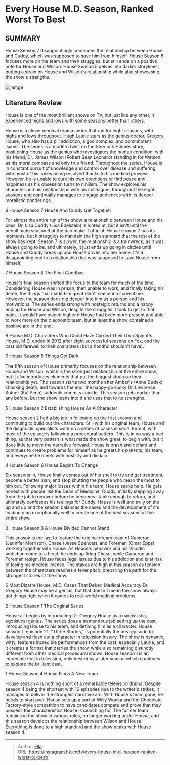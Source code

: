 # Every House M.D. Season, Ranked Worst To Best


## SUMMARY 


 House Season 7 disappointingly concludes the relationship between House and Cuddy, which was supposed to save him from himself. 
 House Season 8 focuses more on the team and their struggles, but still ends on a positive note for House and Wilson. 
 House Season 5 delves into darker storylines, putting a strain on House and Wilson&#39;s relationship while also showcasing the show&#39;s strengths. 

![iamge](https://static1.srcdn.com/wordpress/wp-content/uploads/2023/12/every-house-season-ranked.jpg)

## Literature Review
House is one of the most brilliant shows on TV, but just like any other, it experienced highs and lows with some seasons better than others.




House is a clever medical drama series that ran for eight seasons, with highs and lows throughout. Hugh Laurie stars as the genius doctor, Gregory House, who also has a pill addiction, a god complex, and commitment issues. The series is a modern twist on the Sherlock Holmes story, positioning House as the genius who investigates the human condition, with his friend, Dr. James Wilson (Robert Sean Leonard) standing in for Watson as his moral compass and only true friend.
Throughout the series, House is in constant pursuit of knowledge and control over disease and suffering, with most of his cases being resolved thanks to his medical prowess. However, he is unable to cure his own conditions or find peace and happiness as his obsession turns to nihilism. The show explores his character and his relationships with his colleagues throughout the eight seasons and continually manages to engage audiences with its deeper moralistic ponderings.









 








 8  House Season 7 
House And Cuddy Get Together
        

For almost the entire run of the show, a relationship between House and his boss, Dr. Lisa Cuddy (Lisa Edelstein) is hinted at, but it isn&#39;t until the penultimate season that the pair make it official. House season 7 has its moments, but it struggles to maintain the high standard that the rest of the show has kept. Season 7 is slower, the relationship is a trainwreck, as it was always going to be, and ultimately, it just ends up going in circles until House and Cuddy break up and House drives into her home. It&#39;s a disappointing end to a relationship that was supposed to save House from himself.





 7  House Season 8 
The Final Goodbye
        

House&#39;s final season shifted the focus to the team for much of the time. Considering House was in prison, then unable to work, and finally faking his death, the things that made him great didn&#39;t see much screentime. However, the season does dig deeper into him as a person and his motivations. The series ends strong with nostalgic returns and a happy ending for House and Wilson, despite the struggles it took to get to that point. It would have placed higher if House had been more present and able to work more on the diagnostic team, but at least the show contained a positive arc in the end.
            
 
 8 House M.D. Characters Who Could Have Carried Their Own Spinoffs 
House, M.D. ended in 2012 after eight successful seasons on Fox, and the cast bid farewell to their characters (but a handful shouldn’t have).









 6  House Season 5 
Things Got Dark


 







The fifth season of House primarily focuses on the relationship between House and Wilson, which is the strongest relationship of the entire show, but it also introduces elements that put the biggest strain on their relationship yet. The season starts two months after Amber&#39;s (Anne Dudek) shocking death, and towards the end, the happy-go-lucky Dr. Lawrence Kutner (Kal Penn) suddenly commits suicide. This season gets darker than any before, but the show leans into it and uses that to its strengths.





 5  House Season 2 
Establishing House As A Character
        

House season 2 had a big job in following up the first season and continuing to build out the characters. Still with his original team, House and the diagnostic specialists work on a series of cases in serial format, with most of the episodes following a procedural pattern. This is in no way a bad thing, as that very pattern is what made the show great, to begin with, but it does little to move the narrative forward. House is brash and defiant and continues to create problems for himself as he greets his patients, his team, and everyone he meets with hostility and disdain.





 4  House Season 6 
House Begins To Change
        

Six seasons in, House finally comes out of his shell to try and get treatment, become a better man, and stop shutting the people who mean the most to him out. Following major losses within his team, House seeks help. He gets honest with people like the Dean of Medicine, Cuddy, initially stepping away from the job to recover before he becomes stable enough to return, and ultimately confesses his feelings for Cuddy. House is well and truly on the up and up and the season balances the cases and the development of it&#39;s leading man exceptionally well to create one of the best seasons of the entire show.





 3  House Season 3 
A House Divided Cannot Stand
        

This season is the last to feature the original dream team of Cameron (Jennifer Morrison), Chase (Jesse Spencer), and Foreman (Omar Epps) working together with House. As House&#39;s behavior and his Vicodin addiction come to a head, he ends up firing Chase, while Cameron and Foreman resign. House faces legal issues due to his addiction and is at risk of losing his medical license. The stakes are high in this season as tension between the characters reaches a fever pitch, preparing the path for the strongest stories of the show.
            
 
 6 Most Bizarre House, M.D. Cases That Defied Medical Accuracy 
Dr. Gregory House may be a genius, but that doesn&#39;t mean the show always got things right when it comes to real-world medical problems.









 2  House Season 1 
The Original Series
        

House all begins by introducing Dr. Gregory House as a narcissistic, egotistical genius. The series does a tremendous job setting up the cast, introducing House to his team, and defining him as a character. House season 1, episode 21, &#34;Three Stories,&#34; is potentially the best episode to develop and flesh out a character in television history. The show is dynamic, witty, features incredible performances from the cast, especially Laurie, and it creates a format that carries the show, while also remaining distinctly different from other medical procedural shows. House season 1 is an incredible feat in television, only bested by a later season which continues to explore the brilliant cast.





 1  House Season 4 
House Finds A New Team


 







House season 4 is nothing short of a remarkable television drama. Despite season 4 being the shortest with 16 episodes due to the writer&#39;s strikes, it manages to deliver the strongest narrative arc. With House&#39;s team gone, he needs to start over. House sets up a sort of Willy Wonka and the Chocolate Factory-style competition to have candidates compete and prove that they possess the characteristics House is searching for. The former team remains in the show in various roles, no longer working under House, and this season develops the relationship between Wilson and House. Everything is done to a high standard and the show peaks with House season 4. 

---

> Author: [Ella](https://instagram.hk.cn/)  
> URL: https://instagram.hk.cn/tv/every-house-m.d.-season-ranked-worst-to-best/  

